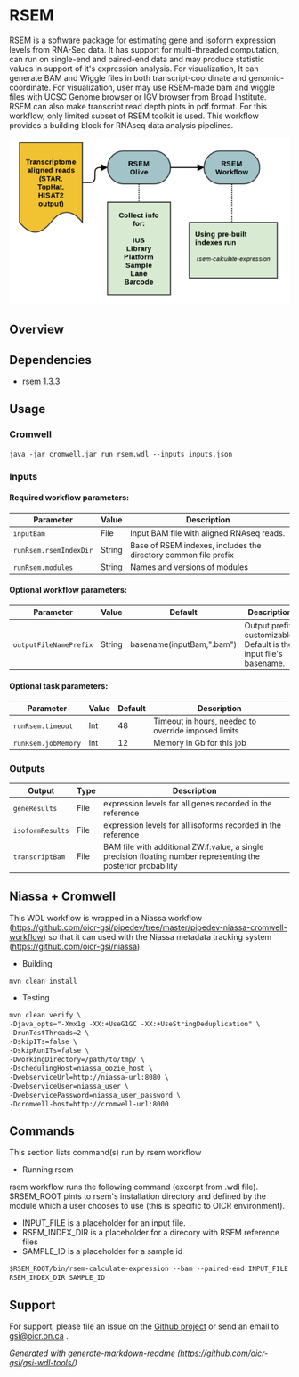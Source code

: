 # RSEM

RSEM is a software package for estimating gene and isoform expression levels from RNA-Seq data. It has support for multi-threaded computation, can run on single-end and paired-end data and may produce statistic values in support of it's expression analysis. For visualization, It can generate BAM and Wiggle files in both transcript-coordinate and genomic-coordinate. For visualization, user may use RSEM-made bam and wiggle files with UCSC Genome browser or IGV browser from Broad Institute. RSEM can also make transcript read depth plots in pdf format. For this workflow, only limited subset of RSEM toolkit is used. This workflow provides a building block for RNAseq data analysis pipelines.

![rsem flowchart](docs/RSEM_specs.png)


## Overview

## Dependencies

* [rsem 1.3.3](https://github.com/deweylab/RSEM)

## Usage

### Cromwell
```
java -jar cromwell.jar run rsem.wdl --inputs inputs.json

```

### Inputs

#### Required workflow parameters:
Parameter|Value|Description
---|---|---
`inputBam`|File|Input BAM file with aligned RNAseq reads.
`runRsem.rsemIndexDir`|String|Base of RSEM indexes, includes the directory common file prefix
`runRsem.modules`|String|Names and versions of modules


#### Optional workflow parameters:
Parameter|Value|Default|Description
---|---|---|---
`outputFileNamePrefix`|String|basename(inputBam,".bam")|Output prefix, customizable. Default is the input file's basename.


#### Optional task parameters:
Parameter|Value|Default|Description
---|---|---|---
`runRsem.timeout`|Int|48|Timeout in hours, needed to override imposed limits
`runRsem.jobMemory`|Int|12|Memory in Gb for this job


### Outputs

Output | Type | Description
---|---|---
`geneResults`|File|expression levels for all genes recorded in the reference
`isoformResults`|File|expression levels for all isoforms recorded in the reference
`transcriptBam`|File|BAM file with additional ZW:f:value, a single precision floating number representing the posterior probability


## Niassa + Cromwell

This WDL workflow is wrapped in a Niassa workflow (https://github.com/oicr-gsi/pipedev/tree/master/pipedev-niassa-cromwell-workflow) so that it can used with the Niassa metadata tracking system (https://github.com/oicr-gsi/niassa).

* Building
```
mvn clean install

```

* Testing
```
mvn clean verify \
-Djava_opts="-Xmx1g -XX:+UseG1GC -XX:+UseStringDeduplication" \
-DrunTestThreads=2 \
-DskipITs=false \
-DskipRunITs=false \
-DworkingDirectory=/path/to/tmp/ \
-DschedulingHost=niassa_oozie_host \
-DwebserviceUrl=http://niassa-url:8080 \
-DwebserviceUser=niassa_user \
-DwebservicePassword=niassa_user_password \
-Dcromwell-host=http://cromwell-url:8000

```

## Commands

This section lists command(s) run by rsem workflow

* Running rsem

rsem workflow runs the following command (excerpt from .wdl file). $RSEM_ROOT pints to rsem's installation directory and defined
by the module which a user chooses to use (this is specific to OICR environment). 
 
 * INPUT_FILE     is a placeholder for an input file.
 * RSEM_INDEX_DIR is a placeholder for a direcory with RSEM reference files
 * SAMPLE_ID      is a placeholder for a sample id

```
$RSEM_ROOT/bin/rsem-calculate-expression --bam --paired-end INPUT_FILE RSEM_INDEX_DIR SAMPLE_ID

```


## Support

For support, please file an issue on the [Github project](https://github.com/oicr-gsi) or send an email to gsi@oicr.on.ca .

_Generated with generate-markdown-readme (https://github.com/oicr-gsi/gsi-wdl-tools/)_

